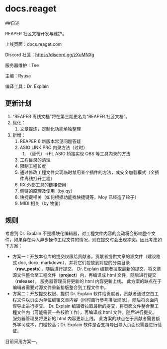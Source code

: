 # docs.reaget
##自述

REAPER 社区文档开发与维护。

上线页面：docs.reaget.com

Discord 社区：https://discord.gg/zXuMNXg

服务器维护：Tee

主编：Ryusa

编译工具：Dr. Explain



## 更新计划

1. “REAPER 离线文档”将在第三期更名为“REAPER 社区文档”。
2. 优化：
   1. 文章提炼，定制化功能单独整理
3. 新增：
   1. REAPER 6 新版本常见问题答疑
   2. ASIO LINK PRO 内录方法（过时）
      1. （替代）→FL ASIO 桥接实现 OBS 等工具内录的方法
   3. 工程目录的清理
   4. 限制工程长度
   5. 通过修改工程文件实现临时禁用某个插件的方法，或安全加载模式（全插件离线打开工程）
   6. RX 外部工具的链接使用
   7. 侧链的原理及使用（by qy）
   8. 快捷键相关（如何根据功能找快捷键等，Moy 已经造了轮子）
   9. MIDI 相关（by 牧笛）



## 规则

考虑到 Dr. Explain 不是模块化编辑器，对工程文件内容的变动将会影响整个文件，如果存在两人异步操作工程文件的情况，则在提交时会出现冲突。因此考虑如下方案：

- 方案一：开放本仓库的提交权限给贡献者，贡献者提供文章的源文件（建议格式 doc, docx, markdown），并将它们投放到对应的分类目录（**raw_posts**），随后进行提交。
  Dr. Explain 编辑者拉取最新的提交，将文章源文件整合至工程文件（**project**）内，再编译成 html 文件，随后进行提交（**release**）。
  服务器管理员将更新的 html 内容更新上线。
  此方案的缺点在于编辑者需要对源文件重新排版整合到工程文件中。
- 方案二：开放提交权限、提供 Dr. Explain 软件给贡献者，贡献者通过空白工程文件以页面为单位编辑文章内容（同时自行参考排版规范），随后将页面内容导出进行提交。
  Dr. Explain 编辑者拉取最新的提交，将页面文件整合至工程文件内（可能需要一些校验工作），再编译成 html 文件，随后进行提交。
  服务器管理员将更新的 html 内容更新上线。
  此方案的缺点在于贡献者需要额外学习成本，门槛较高；Dr. Explain 软件是否支持导出导入页面也需要进行验证。

目前采用方案一。

